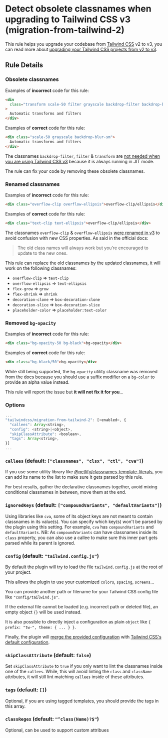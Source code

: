 # Detect obsolete classnames when upgrading to Tailwind CSS v3 (migration-from-tailwind-2)

This rule helps you upgrade your codebase from [Tailwind CSS](https://tailwindcss.com/) v2 to v3, you can read more about [upgrading your Tailwind CSS projects from v2 to v3](https://tailwindcss.com/docs/upgrade-guide).

## Rule Details

### Obsolete classnames

Examples of **incorrect** code for this rule:

```html
<div
  class="transform scale-50 filter grayscale backdrop-filter backdrop-blur-sm"
>
  Automatic transforms and filters
</div>
```

Examples of **correct** code for this rule:

```html
<div class="scale-50 grayscale backdrop-blur-sm">
  Automatic transforms and filters
</div>
```

The classnames `backdrop-filter`, `filter` & `transform` are [not needed when you are using Tailwind CSS v3](https://tailwindcss.com/docs/upgrade-guide#automatic-transforms-and-filters) because it is always running in JIT mode.

The rule can fix your code by removing these obsolete classnames.

### Renamed classnames

Examples of **incorrect** code for this rule:

```html
<div class="overflow-clip overflow-ellipsis">overflow-clip/ellipsis</div>
```

Examples of **correct** code for this rule:

```html
<div class="text-clip text-ellipsis">overflow-clip/ellipsis</div>
```

The classnames `overflow-clip` & `overflow-ellipsis` [were renamed in v3](https://tailwindcss.com/docs/upgrade-guide#overflow-clip-ellipsis) to avoid confusion with new CSS properties. As said in the official docs:

> The old class names will always work but you’re encouraged to update to the new ones.

This rule can replace the old classnames by the updated classnames, it will work on the following classnames:

- `overflow-clip` => `text-clip`
- `overflow-ellipsis` => `text-ellipsis`
- `flex-grow` => `grow`
- `flex-shrink` => `shrink`
- `decoration-clone` => `box-decoration-clone`
- `decoration-slice` => `box-decoration-slice`
- `placeholder-color` => `placeholder:text-color`

### Removed `bg-opacity`

Examples of **incorrect** code for this rule:

```html
<div class="bg-opacity-50 bg-black">bg-opacity</div>
```

Examples of **correct** code for this rule:

```html
<div class="bg-black/50">bg-opacity</div>
```

While still being supported, the `bg-opacity` utility classname was removed from the docs because you should use a suffix modifier on a `bg-color` to provide an alpha value instead.

This rule will report the issue but **it will not fix it for you**...

### Options

```js
...
"tailwindcss/migration-from-tailwind-2": [<enabled>, {
  "callees": Array<string>,
  "config": <string>|<object>,
  "skipClassAttribute": <boolean>,
  "tags": Array<string>,
}]
...
```

### `callees` (default: `["classnames", "clsx", "ctl", "cva"]`)

If you use some utility library like [@netlify/classnames-template-literals](https://github.com/netlify/classnames-template-literals), you can add its name to the list to make sure it gets parsed by this rule.

For best results, gather the declarative classnames together, avoid mixing conditional classnames in between, move them at the end.

### `ignoredKeys` (default: `["compoundVariants", "defaultVariants"]`)

Using libraries like `cva`, some of its object keys are not meant to contain classnames in its value(s).
You can specify which key(s) won't be parsed by the plugin using this setting.
For example, `cva` has `compoundVariants` and `defaultVariants`.
NB: As `compoundVariants` can have classnames inside its `class` property, you can also use a callee to make sure this inner part gets parsed while its parent is ignored.

### `config` (default: `"tailwind.config.js"`)

By default the plugin will try to load the file `tailwind.config.js` at the root of your project.

This allows the plugin to use your customized `colors`, `spacing`, `screens`...

You can provide another path or filename for your Tailwind CSS config file like `"config/tailwind.js"`.

If the external file cannot be loaded (e.g. incorrect path or deleted file), an empty object `{}` will be used instead.

It is also possible to directly inject a configuration as plain `object` like `{ prefix: "tw-", theme: { ... } }`.

Finally, the plugin will [merge the provided configuration](https://tailwindcss.com/docs/configuration#referencing-in-java-script) with [Tailwind CSS's default configuration](https://github.com/tailwindlabs/tailwindcss/blob/master/stubs/defaultConfig.stub.js).

### `skipClassAttribute` (default: `false`)

Set `skipClassAttribute` to `true` if you only want to lint the classnames inside one of the `callees`.
While, this will avoid linting the `class` and `className` attributes, it will still lint matching `callees` inside of these attributes.

### `tags` (default: `[]`)

Optional, if you are using tagged templates, you should provide the tags in this array.

### `classRegex` (default: `"^class(Name)?$"`)

Optional, can be used to support custom attribues
